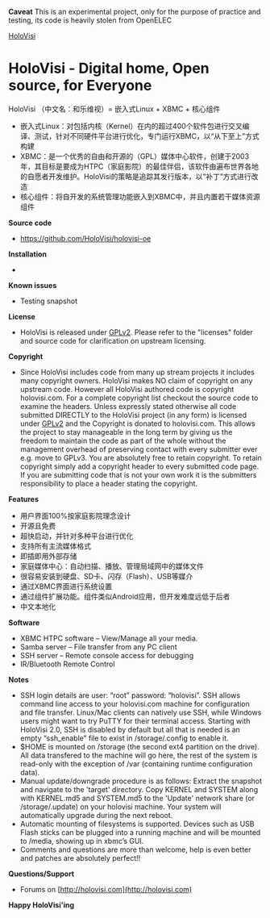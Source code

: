 **Caveat**
This is an experimental project, only for the purpose of practice and testing, its code is heavily stolen from OpenELEC

[HoloVisi](http://www.holovisi.com)

# HoloVisi - Digital home, Open source, for Everyone


HoloVisi （中文名：和乐维视）= 嵌入式Linux + XBMC + 核心组件
* 嵌入式Linux：对包括内核（Kernel）在内的超过400个软件包进行交叉编译、测试，针对不同硬件平台进行优化，专门运行XBMC，以“从下至上”方式构建
* XBMC：是一个优秀的自由和开源的（GPL）媒体中心软件，创建于2003年，其目标是要成为HTPC（家庭影院）的最佳伴侣，该软件由遍布世界各地的自愿者开发维护。HoloVisi的策略是追踪其发行版本，以“补丁”方式进行改造
* 核心组件：将自开发的系统管理功能嵌入到XBMC中，并且内置若干媒体资源组件

**Source code**

* https://github.com/HoloVisi/holovisi-oe

**Installation**

* 

**Known issues**

* Testing snapshot

**License**

* HoloVisi is released under [GPLv2](http://www.gnu.org/licenses/gpl-2.0.html). Please refer to the "licenses" folder and 
  source code for clarification on upstream licensing.

**Copyright**

* Since HoloVisi includes code from many up stream projects it includes many 
  copyright owners. HoloVisi makes NO claim of copyright on any upstream code. 
  However all HoloVisi authored code is copyright holovisi.com.
  For a complete copyright list checkout the source code to examine the headers.
  Unless expressly stated otherwise all code submitted DIRECTLY to the HoloVisi 
  project (in any form) is licensed under [GPLv2](http://www.gnu.org/licenses/gpl-2.0.html) and the Copyright is donated to 
  holovisi.com.
  This allows the project to stay manageable in the long term by giving us the
  freedom to maintain the code as part of the whole without the management 
  overhead of preserving contact with every submitter ever e.g. move to GPLv3.
  You are absolutely free to retain copyright. To retain copyright simply add a 
  copyright header to every submitted code page.
  If you are submitting code that is not your own work it is the submitters 
  responsibility to place a header stating the copyright. 

**Features**

* 用户界面100%按家庭影院理念设计
* 开源且免费
* 超快启动，并针对多种平台进行优化
* 支持所有主流媒体格式
* 即插即用外部存储
* 家庭媒体中心：自动扫描、播放、管理局域网中的媒体文件
* 很容易安装到硬盘、SD卡、闪存（Flash）、USB等媒介
* 通过XBMC界面进行系统设置
* 通过组件扩展功能。组件类似Android应用，但开发难度远低于后者
* 中文本地化

**Software**

* XBMC HTPC software – View/Manage all your media.
* Samba server – File transfer from any PC client
* SSH server – Remote console access for debugging
* IR/Bluetooth Remote Control

**Notes**

* SSH login details are user: “root” password: “holovisi”.
  SSH allows command line access to your holovisi.com machine for configuration
  and file transfer. Linux/Mac clients can natively use SSH, while Windows
  users might want to try PuTTY for their terminal access.
  Starting with HoloVisi 2.0, SSH is disabled by default but all that is needed
  is an empty “ssh_enable” file to exist in /storage/.config to enable it.
* $HOME is mounted on /storage (the second ext4 partition on the drive). 
  All data transfered to the machine will go here, the rest of the system is
  read-only with the exception of /var (containing runtime configuration data).
* Manual update/downgrade procedure is as follows:
  Extract the snapshot and navigate to the 'target' directory.
  Copy KERNEL and SYSTEM along with KERNEL.md5 and SYSTEM.md5 to the 'Update' network share (or /storage/.update) on
  your holovisi machine. Your system will automatically upgrade during the 
  next reboot.
* Automatic mounting of filesystems is supported. Devices such as USB Flash 
  sticks can be plugged into a running machine and will be mounted to /media,
  showing up in xbmc’s GUI.
* Comments and questions are more than welcome, help is even better and patches 
  are absolutely perfect!!

**Questions/Support**

* Forums on [http://holovisi.com](http://holovisi.com)

**Happy HoloVisi'ing**
